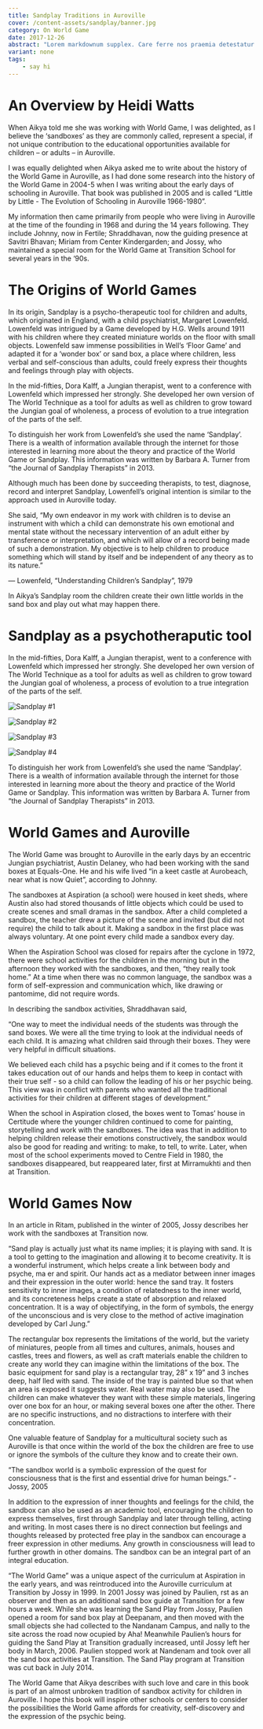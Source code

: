 ```yaml
---
title: Sandplay Traditions in Auroville
cover: /content-assets/sandplay/banner.jpg
category: On World Game
date: 2017-12-26
abstract: "Lorem markdownum supplex. Care ferre nos praemia detestatur oderit vitatumque, tardius pello ostentare; dixit."
variant: none
tags:
    - say hi
---
```

# An Overview by Heidi Watts

When Aikya told me she was working with World Game, I was delighted, as I believe the ‘sandboxes’ as they are commonly called, represent a special, if not unique contribution to the educational opportunities available for children – or adults – in Auroville.

I was equally delighted when Aikya asked me to write about the history of the World Game in Auroville, as I had done some research into the history of the World Game in 2004-5 when I was writing about the early days of schooling in Auroville. That book was published in 2005 and is called “Little by Little - The Evolution of Schooling in Auroville 1966-1980”.

My information then came primarily from people who were living in Auroville at the time of the founding in 1968 and during the 14 years following. They include Johnny, now in Fertile; Shraddhavan, now the guiding presence at Savitri Bhavan; Miriam from Center Kindergarden; and Jossy, who maintained a special room for the World Game at Transition School for several years in the ‘90s.

# The Origins of World Games

In its origin, Sandplay is a psycho-therapeutic tool for children and adults, which originated in England, with a child psychiatrist, Margaret Lowenfeld. Lowenfeld was intrigued by a Game developed by H.G. Wells around 1911 with his children where they created miniature worlds on the floor with small objects. Lowenfeld saw immense possibilities in Well’s ‘Floor Game’ and adapted it for a ‘wonder box’ or sand box, a place where children, less verbal and self-conscious than adults, could freely express their thoughts and feelings through play with objects.

In the mid-fifties, Dora Kalff, a Jungian therapist, went to a conference with Lowenfeld which impressed her strongly. She developed her own version of The World Technique as a tool for adults as well as children to grow toward the Jungian goal of wholeness, a process of evolution to a true integration of the parts of the self.

To distinguish her work from Lowenfeld’s she used the name ‘Sandplay’. There is a wealth of information available through the internet for those interested in learning more about the theory and practice of the World Game or Sandplay. This information was written by Barbara A. Turner from “the Journal of Sandplay Therapists” in 2013.

Although much has been done by succeeding therapists, to test, diagnose, record and interpret Sandplay, Lowenfell’s original intention is similar to the approach used in Auroville today.

She said, “My own endeavor in my work with children is to devise an instrument with which a child can demonstrate his own emotional and mental state without the necessary intervention of an adult either by transference or interpretation, and which will allow of a record being made of such a demonstration. My objective is to help children to produce something which will stand by itself and be independent of any theory as to its nature.”

— Lowenfeld, “Understanding Children’s Sandplay”, 1979

In Aikya’s Sandplay room the children create their own little worlds in the sand box and play out what may happen there.

# Sandplay as a psychotheraputic tool

In the mid-fifties, Dora Kalff, a Jungian therapist, went to a conference with Lowenfeld which impressed her strongly. She developed her own version of The World Technique as a tool for adults as well as children to grow toward the Jungian goal of wholeness, a process of evolution to a true integration of the parts of the self.

![Sandplay #1](/content-assets/sandplay/the-world-games-in-auroville4.jpg)

![Sandplay #2](/content-assets/sandplay/the-world-games-in-auroville3.jpg)

![Sandplay #3](/content-assets/sandplay/the-world-games-in-auroville2.jpg)

![Sandplay #4](/content-assets/sandplay/the-world-games-in-auroville1.jpg)

To distinguish her work from Lowenfeld’s she used the name ‘Sandplay’. There is a wealth of information available through the internet for those interested in learning more about the theory and practice of the World Game or Sandplay. This information was written by Barbara A. Turner from “the Journal of Sandplay Therapists” in 2013.

# World Games and Auroville

The World Game was brought to Auroville in the early days by an eccentric Jungian psychiatrist, Austin Delaney, who had been working with the sand boxes at Equals-One. He and his wife lived “in a keet castle at Aurobeach, near what is now Quiet”, according to Johnny. 

The sandboxes at Aspiration (a school) were housed in keet sheds, where Austin also had stored thousands of little objects which could be used to create scenes and small dramas in the sandbox. After a child completed a sandbox, the teacher drew a picture of the scene and invited (but did not require) the child to talk about it. Making a sandbox in the first place was always voluntary. At one point every child made a sandbox every day.

When the Aspiration School was closed for repairs after the cyclone in 1972, there were school activities for the children in the morning but in the afternoon they worked with the sandboxes, and then, “they really took home.” At a time when there was no common language, the sandbox was a form of self-expression and communication which, like drawing or pantomime, did not require words.

In describing the sandbox activities, Shraddhavan said, 

“One way to meet the individual needs of the students was through the sand boxes. We were all the time trying to look at the individual needs of each child. It is amazing what children said through their boxes. They were very helpful in difficult situations.

We believed each child has a psychic being and if it comes to the front it takes education out of our hands and helps them to keep in contact with their true self - so a child can follow the leading of his or her psychic being. This view was in conflict with parents who wanted all the traditional activities for their children at different stages of development.”

When the school in Aspiration closed, the boxes went to Tomas’ house in Certitude where the younger children continued to come for painting, storytelling and work with the sandboxes. The idea was that in addition to helping children release their emotions constructively, the sandbox would also be good for reading and writing: to make, to tell, to write. Later, when most of the school experiments moved to Centre Field in 1980, the sandboxes disappeared, but reappeared later, first at Mirramukhti and then at Transition.

# World Games Now

In an article in Ritam, published in the winter of 2005, Jossy describes her work with the sandboxes at Transition now.

“Sand play is actually just what its name implies; it is playing with sand. It is a tool to getting to the imagination and allowing it to become creativity. It is a wonderful instrument, which helps create a link between body and psyche, ma er and spirit. Our hands act as a mediator between inner images and their expression in the outer world: hence the sand tray. It fosters sensitivity to inner images, a condition of relatedness to the inner world, and its concreteness helps create a state of absorption and relaxed concentration. It is a way of objectifying, in the form of symbols, the energy of the unconscious and is very close to the method of active imagination developed by Carl Jung.”

The rectangular box represents the limitations of the world, but the variety of miniatures, people from all times and cultures, animals, houses and castles, trees and flowers, as well as craft materials enable the children to create any world they can imagine within the limitations of the box. The basic equipment for sand play is a rectangular tray, 28” x 19” and 3 inches deep, half lled with sand. The inside of the tray is painted blue so that when an area is exposed it suggests water. Real water may also be used. The children can make whatever they want with these simple materials, lingering over one box for an hour, or making several boxes one after the other. There are no specific instructions, and no distractions to interfere with their concentration.

One valuable feature of Sandplay for a multicultural society such as Auroville is that once within the world of the box the children are free to use or ignore the symbols of the culture they know and to create their own.

“The sandbox world is a symbolic expression of the quest for consciousness that is the first and essential drive for human beings.” - Jossy, 2005

In addition to the expression of inner thoughts and feelings for the child, the sandbox can also be used as an academic tool, encouraging the children to express themselves, first through Sandplay and later through telling, acting and writing. In most cases there is no direct connection but feelings and thoughts released by protected free play in the sandbox can encourage a freer expression in other mediums. Any growth in consciousness will lead to further growth in other domains. The sandbox can be an integral part of an integral education.

“The World Game” was a unique aspect of the curriculum at Aspiration in the early years, and was reintroduced into the Auroville curriculum at Transition by Jossy in 1999. In 2001 Jossy was joined by Paulien, rst as an observer and then as an additional sand box guide at Transition for a few hours a week. While she was learning the Sand Play from Jossy, Paulien opened a room for sand box play at Deepanam, and then moved with the small objects she had collected to the Nandanam Campus, and nally to the site across the road now ocupied by Aha! Meanwhile Paulien’s hours for guiding the Sand Play at Transition gradually increased, until Jossy left her body in March, 2006. Paulien stopped work at Nandenam and took over all the sand box activities at Transition. The Sand Play program at Transition was cut back in July 2014.

The World Game that Aikya describes with such love and care in this book is part of an almost unbroken tradition of sandbox activity for children in Auroville. I hope this book will inspire other schools or centers to consider the possibilities the World Game affords for creativity, self-discovery and the expression of the psychic being.
